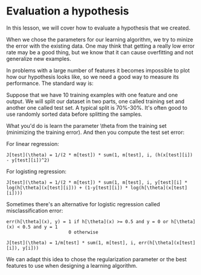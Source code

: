 # Evaluation a hypothesis

In this lesson, we will cover how to evaluate a hypothesis that we created.

When we chose the parameters for our learning algorithm, we try to minize the error with the existing data. One may think that getting a really low error rate may be a good thing, but we know that it can cause overfitting and not generalize new examples.

In problems with a large number of features it becomes impossible to plot how our hypothesis looks like, so we need a good way to measure its performance. The standard way is:

Suppose that we have 10 training examples with one feature and one output. We will split our dataset in two parts, one called training set and another one called test set. A typical split is 70%-30%. It's often good to use randomly sorted data before splitting the samples.

What you'd do is learn the parameter \theta from the training set (minimizing the training error). And then you compute the test set error:

For linear regression:

```
J[test](\theta) = 1/(2 * m[test]) * sum(1, m[test], i, (h(x[test][i]) - y[test][i])^2)
```

For logisting regression:

```
J[test](\theta) = 1/(2 * m[test]) * sum(1, m[test], i, y[test][i] * log(h[\theta](x[test][i])) + (1-y[test][i]) * log(h[\theta](x[test][i])))
```

Sometimes there's an alternative for logistic regression called misclassification error:

```
err(h[\theta](x), y) = 1 if h[\theta](x) >= 0.5 and y = 0 or h[\theta](x) < 0.5 and y = 1
                       0 otherwise

J[test](\theta) = 1/m[test] * sum(1, m[test], i, err(h[\theta](x[test][i]), y[i]))
```

We can adapt this idea to chose the regularization parameter or the best features to use when designing a learning algorithm.

